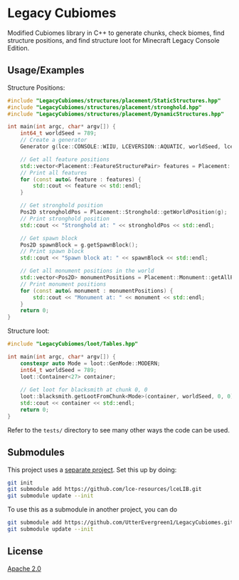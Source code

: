 # Legacy Cubiomes

Modified Cubiomes library in C++ to generate chunks, check biomes, find structure positions, and find structure loot for
Minecraft Legacy Console Edition.

## Usage/Examples

Structure Positions:

```c++
#include "LegacyCubiomes/structures/placement/StaticStructures.hpp"
#include "LegacyCubiomes/structures/placement/stronghold.hpp"
#include "LegacyCubiomes/structures/placement/DynamicStructures.hpp"

int main(int argc, char* argv[]) {
    int64_t worldSeed = 789;
    // Create a generator
    Generator g(lce::CONSOLE::WIIU, LCEVERSION::AQUATIC, worldSeed, lce::WORLDSIZE::CLASSIC, lce::BIOMESCALE::SMALL);

    // Get all feature positions
    std::vector<Placement::FeatureStructurePair> features = Placement::Feature::getAllFeaturePositions(&g);
    // Print all features
    for (const auto& feature : features) {
        std::cout << feature << std::endl;
    }

    // Get stronghold position
    Pos2D strongholdPos = Placement::Stronghold::getWorldPosition(g);
    // Print stronghold position
    std::cout << "Stronghold at: " << strongholdPos << std::endl;

    // Get spawn block
    Pos2D spawnBlock = g.getSpawnBlock();
    // Print spawn block
    std::cout << "Spawn block at: " << spawnBlock << std::endl;

    // Get all monument positions in the world
    std::vector<Pos2D> monumentPositions = Placement::Monument::getAllPositions(&g);
    // Print monument positions
    for (const auto& monument : monumentPositions) {
        std::cout << "Monument at: " << monument << std::endl;
    }
    return 0;
}
```

Structure loot:

```c++
#include "LegacyCubiomes/loot/Tables.hpp"

int main(int argc, char* argv[]) {
    constexpr auto Mode = loot::GenMode::MODERN;
    int64_t worldSeed = 789;
    loot::Container<27> container;
    
    // Get loot for blacksmith at chunk 0, 0
    loot::blacksmith.getLootFromChunk<Mode>(container, worldSeed, 0, 0);
    std::cout << container << std::endl;
    return 0;
}
```

Refer to the `tests/` directory to see many other ways the code can be used.

## Submodules

This project uses a [separate project](https://github.com/zugebot/lce.git).
Set this up by doing:

```bash
git init
git submodule add https://github.com/lce-resources/lceLIB.git
git submodule update --init
```

To use this as a submodule in another project, you can do

```bash
git submodule add https://github.com/UtterEvergreen1/LegacyCubiomes.git
git submodule update --init
```

## License

[Apache 2.0](https://www.apache.org/licenses/LICENSE-2.0)
